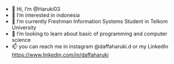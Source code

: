 - 👋 Hi, I’m @Haruki03
- 👀 I’m interested in indonesia
- 🌱 I’m currently Freshman Information Systems Student in Telkom University
- 💞️ I’m looking to learn about basic of programming and computer science
- 📫 you can reach me in instagram @daffaharuki.d or my LinkedIn https://www.linkedin.com/in/daffaharuki

<!---
Haruki03/Haruki03 is a ✨ special ✨ repository because its `README.md` (this file) appears on your GitHub profile.
You can click the Preview link to take a look at your changes.
--->

